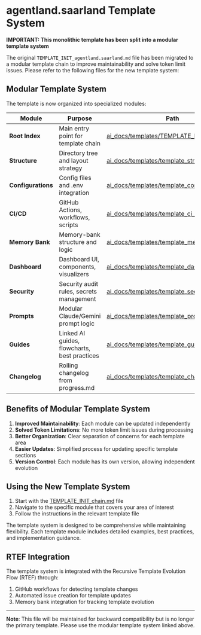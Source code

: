 # agentland.saarland Template System

**IMPORTANT: This monolithic template has been split into a modular template system**

The original `TEMPLATE_INIT_agentland.saarland.md` file has been migrated to a modular template chain to improve maintainability and solve token limit issues. Please refer to the following files for the new template system:

## Modular Template System

The template is now organized into specialized modules:

| Module | Purpose | Path |
|--------|---------|------|
| **Root Index** | Main entry point for template chain | [ai_docs/templates/TEMPLATE_INIT_chain.md](ai_docs/templates/TEMPLATE_INIT_chain.md) |
| **Structure** | Directory tree and layout strategy | [ai_docs/templates/template_structure.md](ai_docs/templates/template_structure.md) |
| **Configurations** | Config files and .env integration | [ai_docs/templates/template_configurations.md](ai_docs/templates/template_configurations.md) |
| **CI/CD** | GitHub Actions, workflows, scripts | [ai_docs/templates/template_ci_cd.md](ai_docs/templates/template_ci_cd.md) |
| **Memory Bank** | Memory-bank structure and logic | [ai_docs/templates/template_memory_bank.md](ai_docs/templates/template_memory_bank.md) |
| **Dashboard** | Dashboard UI, components, visualizers | [ai_docs/templates/template_dashboard.md](ai_docs/templates/template_dashboard.md) |
| **Security** | Security audit rules, secrets management | [ai_docs/templates/template_security.md](ai_docs/templates/template_security.md) |
| **Prompts** | Modular Claude/Gemini prompt logic | [ai_docs/templates/template_prompts.md](ai_docs/templates/template_prompts.md) |
| **Guides** | Linked AI guides, flowcharts, best practices | [ai_docs/templates/template_guides.md](ai_docs/templates/template_guides.md) |
| **Changelog** | Rolling changelog from progress.md | [ai_docs/templates/template_changelog.md](ai_docs/templates/template_changelog.md) |

## Benefits of Modular Template System

1. **Improved Maintainability**: Each module can be updated independently
2. **Solved Token Limitations**: No more token limit issues during processing
3. **Better Organization**: Clear separation of concerns for each template area
4. **Easier Updates**: Simplified process for updating specific template sections
5. **Version Control**: Each module has its own version, allowing independent evolution

## Using the New Template System

1. Start with the [TEMPLATE_INIT_chain.md](ai_docs/templates/TEMPLATE_INIT_chain.md) file
2. Navigate to the specific module that covers your area of interest
3. Follow the instructions in the relevant template file

The template system is designed to be comprehensive while maintaining flexibility. Each template module includes detailed examples, best practices, and implementation guidance.

## RTEF Integration

The template system is integrated with the Recursive Template Evolution Flow (RTEF) through:

1. GitHub workflows for detecting template changes
2. Automated issue creation for template updates
3. Memory bank integration for tracking template evolution

---

**Note**: This file will be maintained for backward compatibility but is no longer the primary template. Please use the modular template system linked above.